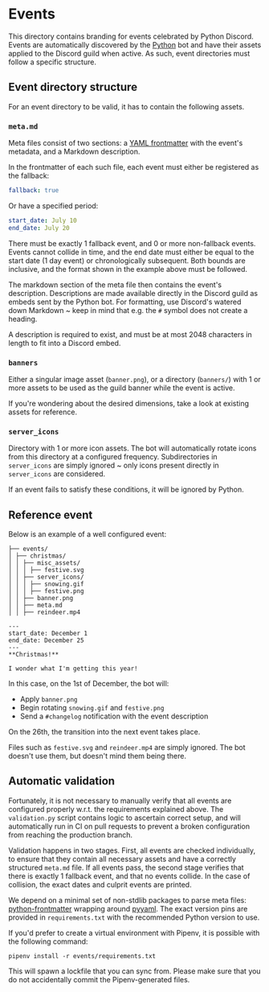 # Events

This directory contains branding for events celebrated by Python Discord. Events are automatically discovered by the [Python](https://github.com/python-discord/bot/) bot and have their assets applied to the Discord guild when active. As such, event directories must follow a specific structure.

## Event directory structure

For an event directory to be valid, it has to contain the following assets.

### `meta.md`

Meta files consist of two sections: a [YAML frontmatter](https://assemble.io/docs/YAML-front-matter.html) with the event's metadata, and a Markdown description.

In the frontmatter of each such file, each event must either be registered as the fallback:

```yaml
fallback: true
```

Or have a specified period:

```yaml
start_date: July 10
end_date: July 20
```

There must be exactly 1 fallback event, and 0 or more non-fallback events. Events cannot collide in time, and the end date must either be equal to the start date (1 day event) or chronologically subsequent. Both bounds are inclusive, and the format shown in the example above must be followed.

The markdown section of the meta file then contains the event's description. Descriptions are made available directly in the Discord guild as embeds sent by the Python bot. For formatting, use Discord's watered down Markdown ~ keep in mind that e.g. the `#` symbol does not create a heading.

A description is required to exist, and must be at most 2048 characters in length to fit into a Discord embed.

### `banners`

Either a singular image asset (`banner.png`), or a directory (`banners/`) with 1 or more assets to be used as the guild banner while the event is active.

If you're wondering about the desired dimensions, take a look at existing assets for reference.

### `server_icons`

Directory with 1 or more icon assets. The bot will automatically rotate icons from this directory at a configured frequency. Subdirectories in `server_icons` are simply ignored ~ only icons present directly in `server_icons` are considered.

If an event fails to satisfy these conditions, it will be ignored by Python.

## Reference event

Below is an example of a well configured event:

```
├── events/
│ ├── christmas/
│ │ ├── misc_assets/
│ │ │ ├── festive.svg
│ │ ├── server_icons/
│ │ │ ├── snowing.gif
│ │ │ ├── festive.png
│ │ ├── banner.png
│ │ ├── meta.md
│ │ ├── reindeer.mp4
```
```
---
start_date: December 1
end_date: December 25
---
**Christmas!**

I wonder what I'm getting this year!
```

In this case, on the 1st of December, the bot will:
* Apply `banner.png`
* Begin rotating `snowing.gif` and `festive.png`
* Send a `#changelog` notification with the event description

On the 26th, the transition into the next event takes place.

Files such as `festive.svg` and `reindeer.mp4` are simply ignored. The bot doesn't use them, but doesn't mind them being there.

## Automatic validation

Fortunately, it is not necessary to manually verify that all events are configured properly w.r.t. the requirements explained above. The `validation.py` script contains logic to ascertain correct setup, and will automatically run in CI on pull requests to prevent a broken configuration from reaching the production branch.

Validation happens in two stages. First, all events are checked individually, to ensure that they contain all necessary assets and have a correctly structured `meta.md` file. If all events pass, the second stage verifies that there is exactly 1 fallback event, and that no events collide. In the case of collision, the exact dates and culprit events are printed.

We depend on a minimal set of non-stdlib packages to parse meta files: [python-frontmatter](https://pypi.org/project/python-frontmatter/) wrapping around [pyyaml](https://pypi.org/project/PyYAML/). The exact version pins are provided in `requirements.txt` with the recommended Python version to use.

If you'd prefer to create a virtual environment with Pipenv, it is possible with the following command:

```
pipenv install -r events/requirements.txt
```

This will spawn a lockfile that you can sync from. Please make sure that you do not accidentally commit the Pipenv-generated files.
